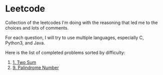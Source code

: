 # Leetcode

Collection of the leetcodes I'm doing with the reasoning that led me to the choices and lots of comments.

For each question, I will try to use multiple languages, especially C, Python3, and Java.

Here is the list of completed problems sorted by difficulty:

1. [1. Two Sum](https://github.com/cicixgliamici/leetcode/tree/main/1.Two%20Sum)
2. [9. Palindrome Number](https://github.com/cicixgliamici/leetcode/tree/main/9.Palindrome)
